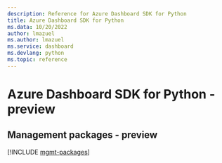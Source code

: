 ```yaml
---
description: Reference for Azure Dashboard SDK for Python
title: Azure Dashboard SDK for Python
ms.data: 10/20/2022
author: lmazuel
ms.author: lmazuel
ms.service: dashboard
ms.devlang: python
ms.topic: reference
---
```

# Azure Dashboard SDK for Python - preview

## Management packages - preview
[!INCLUDE [mgmt-packages](dashboard-mgmt-index.md)]